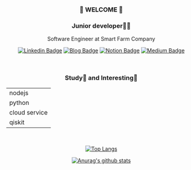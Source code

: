 <div align=center>
  
### 👋 WELCOME 👋

### Junior developer🏃‍♀️
 Software Engineer at Smart Farm Company


  
[![Linkedin Badge](https://img.shields.io/badge/-LinkedIn-blue?style=flat-square&logo=Linkedin&logoColor=white&link=https://www.linkedin.com/in/seong-yun-byeon-8183a8113/)](https://www.linkedin.com/in/hyorin-kim-0548711a1/) 
[![Blog Badge](https://img.shields.io/badge/-Blog-FF5722?style=flat-square&logo=Tistory&logoColor=white&link=https://wwhurin.tistory.com/)](https://wwhurin.tistory.com/) 
[![Notion Badge](https://img.shields.io/badge/-Notion-black?style=flat-square&logo=Notion&otion&logoColor=white&link=https://www.notion.so/wwhurin/df1c6f96651546199f6d10f119bf2400)](https://www.notion.so/wwhurin/df1c6f96651546199f6d10f119bf2400)
[![Medium Badge](https://img.shields.io/badge/-Medium-12100E?style=flat-square&logo=Medium&otion&logoColor=white&link=https://medium.com/@wwhurin0515)](https://medium.com/@wwhurin0515)
  

<br/>


### Study🙌 and Interesting🤔
<table>
  
<tr><td>nodejs</td></tr>
<tr><td>python</td></tr> 
<tr><td>cloud service </td></tr> 
<tr><td>qiskit</td></tr> 
</table>
  
<br/>

[![Top Langs](https://github-readme-stats.vercel.app/api/top-langs/?username=wwhurin&layout=compact&hide=java,HTML)](https://github.com/anuraghazra/github-readme-stats)
  
  
[![Anurag's github stats](https://github-readme-stats.vercel.app/api?username=wwhurin&theme=dracula)](https://github.com/anuraghazra/github-readme-stats)


 </div>
<!--
**wwhurin/wwhurin** is a ✨ _special_ ✨ repository because its `README.md` (this file) appears on your GitHub profile.

Here are some ideas to get you started:

- 🔭 I’m currently working on ...
- 🌱 I’m currently learning ...
- 👯 I’m looking to collaborate on ...
- 🤔 I’m looking for help with ...
- 💬 Ask me about ...
- 📫 How to reach me: ...
- 😄 Pronouns: ...
- ⚡ Fun fact: ...
-->
